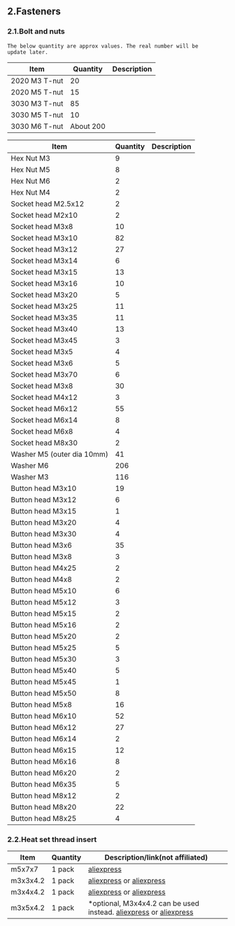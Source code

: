 ## 2.Fasteners

### 2.1.Bolt and nuts

<code>The below quantity are approx values. The real number will be update later.</code>

| Item          | Quantity  | Description |
| ------------- | --------- | ----------- |
| 2020 M3 T-nut | 20        |             |
| 2020 M5 T-nut | 15        |             |
| 3030 M3 T-nut | 85        |             |
| 3030 M5 T-nut | 10        |             |
| 3030 M6 T-nut | About 200 |             |

| Item                       | Quantity | Description |
| -------------------------- | -------- | ----------- |
| Hex Nut M3                 | 9        |             |
| Hex Nut M5                 | 8        |             |
| Hex Nut M6                 | 2        |             |
| Hex Nut M4                 | 2        |             |
| Socket head M2.5x12        | 2        |             |
| Socket head M2x10          | 2        |             |
| Socket head M3x8           | 10       |             |
| Socket head M3x10          | 82       |             |
| Socket head M3x12          | 27       |             |
| Socket head M3x14          | 6        |             |
| Socket head M3x15          | 13       |             |
| Socket head M3x16          | 10       |             |
| Socket head M3x20          | 5        |             |
| Socket head M3x25          | 11       |             |
| Socket head M3x35          | 11       |             |
| Socket head M3x40          | 13       |             |
| Socket head M3x45          | 3        |             |
| Socket head M3x5           | 4        |             |
| Socket head M3x6           | 5        |             |
| Socket head M3x70          | 6        |             |
| Socket head M3x8           | 30       |             |
| Socket head M4x12          | 3        |             |
| Socket head M6x12          | 55       |             |
| Socket head M6x14          | 8        |             |
| Socket head M6x8           | 4        |             |
| Socket head M8x30          | 2        |             |
| Washer M5 (outer dia 10mm) | 41       |             |
| Washer M6                  | 206      |             |
| Washer M3                  | 116      |             |
| Button head M3x10          | 19       |             |
| Button head M3x12          | 6        |             |
| Button head M3x15          | 1        |             |
| Button head M3x20          | 4        |             |
| Button head M3x30          | 4        |             |
| Button head M3x6           | 35       |             |
| Button head M3x8           | 3        |             |
| Button head M4x25          | 2        |             |
| Button head M4x8           | 2        |             |
| Button head M5x10          | 6        |             |
| Button head M5x12          | 3        |             |
| Button head M5x15          | 2        |             |
| Button head M5x16          | 2        |             |
| Button head M5x20          | 2        |             |
| Button head M5x25          | 5        |             |
| Button head M5x30          | 3        |             |
| Button head M5x40          | 5        |             |
| Button head M5x45          | 1        |             |
| Button head M5x50          | 8        |             |
| Button head M5x8           | 16       |             |
| Button head M6x10          | 52       |             |
| Button head M6x12          | 27       |             |
| Button head M6x14          | 2        |             |
| Button head M6x15          | 12       |             |
| Button head M6x16          | 8        |             |
| Button head M6x20          | 2        |             |
| Button head M6x35          | 5        |             |
| Button head M8x12          | 2        |             |
| Button head M8x20          | 22       |             |
| Button head M8x25          | 4        |             |

### 2.2.Heat set thread insert

| Item     | Quantity | Description/link(not affiliated)                                                                                                                                                  |
| -------- | -------- | --------------------------------------------------------------------------------------------------------------------------------------------------------------------------------- |
| m5x7x7   | 1 pack   | [aliexpress](https://www.aliexpress.com/item/4000232990523.html?spm=a2g0s.9042311.0.0.27424c4dWNZpM9)                                                                             |
| m3x3x4.2 | 1 pack   | [aliexpress](https://www.aliexpress.com/item/4000955759713.html) or [aliexpress](https://www.aliexpress.com/item/1005002526998853.html)                                           |
| m3x4x4.2 | 1 pack   | [aliexpress](https://www.aliexpress.com/item/4000955759713.html) or [aliexpress](https://www.aliexpress.com/item/1005002526998853.html)                                           |
| m3x5x4.2 | 1 pack   | \*optional, M3x4x4.2 can be used instead. [aliexpress](https://www.aliexpress.com/item/4000955759713.html) or [aliexpress](https://www.aliexpress.com/item/1005002526998853.html) |
